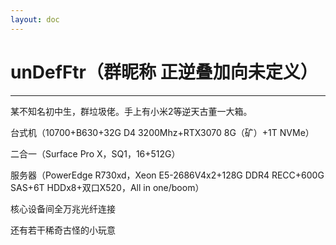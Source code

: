```yaml
---
layout: doc
---
```

# unDefFtr（群昵称 正逆叠加向未定义）
_________________
某不知名初中生，群垃圾佬。手上有小米2等逆天古董一大箱。

台式机（10700+B630+32G D4 3200Mhz+RTX3070 8G（矿）+1T NVMe）

二合一（Surface Pro X，SQ1，16+512G）

服务器（PowerEdge R730xd，Xeon E5-2686V4x2+128G DDR4 RECC+600G SAS+6T HDDx8+双口X520，All in one/boom）

核心设备间全万兆光纤连接

还有若干稀奇古怪的小玩意
